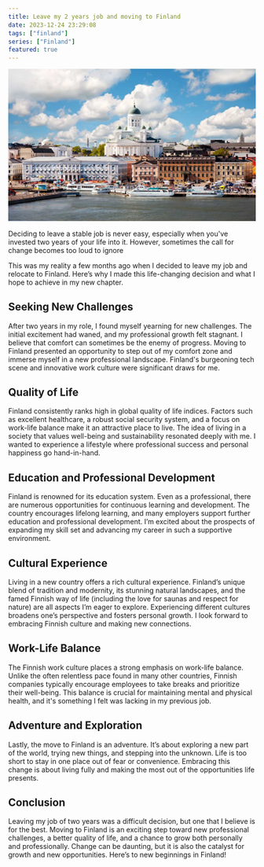 ```yaml
---
title: Leave my 2 years job and moving to Finland
date: 2023-12-24 23:29:08
tags: ["finland"]
series: ["Finland"]
featured: true
---
```


![./featured.jpg](/featured.jpg)

Deciding to leave a stable job is never easy, especially when you've invested two years of your life into it. However, sometimes the call for change becomes too loud to ignore
<!--more-->

<p></p>

This was my reality a few months ago when I decided to leave my job and relocate to Finland. Here’s why I made this life-changing decision and what I hope to achieve in my new chapter.

## Seeking New Challenges
After two years in my role, I found myself yearning for new challenges. The initial excitement had waned, and my professional growth felt stagnant. I believe that comfort can sometimes be the enemy of progress. Moving to Finland presented an opportunity to step out of my comfort zone and immerse myself in a new professional landscape. Finland's burgeoning tech scene and innovative work culture were significant draws for me.

## Quality of Life
Finland consistently ranks high in global quality of life indices. Factors such as excellent healthcare, a robust social security system, and a focus on work-life balance make it an attractive place to live. The idea of living in a society that values well-being and sustainability resonated deeply with me. I wanted to experience a lifestyle where professional success and personal happiness go hand-in-hand.

## Education and Professional Development
Finland is renowned for its education system. Even as a professional, there are numerous opportunities for continuous learning and development. The country encourages lifelong learning, and many employers support further education and professional development. I’m excited about the prospects of expanding my skill set and advancing my career in such a supportive environment.

## Cultural Experience
Living in a new country offers a rich cultural experience. Finland’s unique blend of tradition and modernity, its stunning natural landscapes, and the famed Finnish way of life (including the love for saunas and respect for nature) are all aspects I’m eager to explore. Experiencing different cultures broadens one’s perspective and fosters personal growth. I look forward to embracing Finnish culture and making new connections.

## Work-Life Balance
The Finnish work culture places a strong emphasis on work-life balance. Unlike the often relentless pace found in many other countries, Finnish companies typically encourage employees to take breaks and prioritize their well-being. This balance is crucial for maintaining mental and physical health, and it's something I felt was lacking in my previous job.

## Adventure and Exploration
Lastly, the move to Finland is an adventure. It’s about exploring a new part of the world, trying new things, and stepping into the unknown. Life is too short to stay in one place out of fear or convenience. Embracing this change is about living fully and making the most out of the opportunities life presents.

## Conclusion
Leaving my job of two years was a difficult decision, but one that I believe is for the best. Moving to Finland is an exciting step toward new professional challenges, a better quality of life, and a chance to grow both personally and professionally. Change can be daunting, but it is also the catalyst for growth and new opportunities. Here’s to new beginnings in Finland!